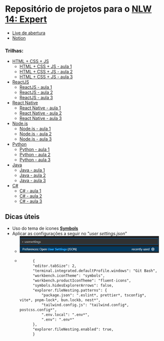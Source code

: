 # Repositório de projetos para o [NLW 14: Expert](https://www.rocketseat.com.br/eventos/nlw)

- [Live de abertura](https://www.youtube.com/watch?v=sW0MGfmpViM)
- [Notion](https://efficient-sloth-d85.notion.site/NLW-14-Expert-9e11ff472de64b08a5f9e277a20c3ecc)

### Trilhas:
- [HTML + CSS + JS](https://efficient-sloth-d85.notion.site/HTML-CSS-JS-df1d1490238d43a28d66cb0c4ed3c4c2)
    - [HTML + CSS + JS - aula 1](https://www.youtube.com/watch?v=-QvCT1x7wgc)
    - [HTML + CSS + JS - aula 2](https://www.youtube.com/watch?v=ln3Yii-VpHE)
    - [HTML + CSS + JS - aula 3](https://www.youtube.com/watch?v=klikC1rG-gs)
- [ReactJS](https://efficient-sloth-d85.notion.site/ReactJS-3a14f6311fbd481eae78462c5a06e9db)
    - [ReactJS - aula 1](https://www.youtube.com/watch?v=oHRhNas5MtY)
    - [ReactJS - aula 2](https://www.youtube.com/watch?v=8TydWjnb0_s)
    - [ReactJS - aula 3](https://www.youtube.com/watch?v=juqyYfuOVjM)
- [React Native](https://efficient-sloth-d85.notion.site/React-Native-47443569d99f4ab584094bd3ef093e3d)
    - [React Native - aula 1](https://www.youtube.com/watch?v=LFulAz6561s)
    - [React Native - aula 2](https://www.youtube.com/watch?v=E079-0IHU8k)
    - [React Native - aula 3](https://www.youtube.com/watch?v=5jSQwFJVB9g)
- [Node.js](https://efficient-sloth-d85.notion.site/Node-js-5fee22f8325040e5835fccce11beb0a5)
    - [Node.js - aula 1](https://www.youtube.com/watch?v=Nu7-ZAPQkOU)
    - [Node.js - aula 2](https://www.youtube.com/watch?v=dMzbTLl8_yg)
    - [Node.js - aula 3](https://www.youtube.com/watch?v=fWknZaE7XT8)
- [Python](https://efficient-sloth-d85.notion.site/Python-56021db9158c4c969720648c612c8204)
    - [Python - aula 1](https://www.youtube.com/watch?v=CGdbSAi99H4)
    - [Python - aula 2](https://www.youtube.com/watch?v=W9_KJKlg92c)
    - [Python - aula 3](https://www.youtube.com/watch?v=wKvur8YsQmg)
- [Java](https://efficient-sloth-d85.notion.site/Java-b7df60ea3c4c422087f3e9c54249015c)
    - [Java - aula 1](https://www.youtube.com/watch?v=CxbpZaa83bM)
    - [Java - aula 2](https://www.youtube.com/watch?v=CFplzUjLT-c)
    - [Java - aula 3](https://www.youtube.com/watch?v=trFAEckkook)
- [C#](https://efficient-sloth-d85.notion.site/C-59472a976158432ea51b6f3d188526b9)
    - [C# - aula 1](https://www.youtube.com/watch?v=JjmQtiSZSFg)
    - [C# - aula 2](https://www.youtube.com/watch?v=UVB3enHdrp0)
    - [C# - aula 3](https://www.youtube.com/watch?v=khMcm0iGV70)



## Dicas úteis
- Uso do tema de icones [**Symbols**](https://marketplace.visualstudio.com/items?itemName=miguelsolorio.symbols)
- Aplicar as configurações a seguir no "*user settings.json*"
    - ![alt text](/README_imgs/image.png)
    -           {
                "editor.tabSize": 2,
                "terminal.integrated.defaultProfile.windows": "Git Bash",
                "workbench.iconTheme": "symbols",
                "workbench.productIconTheme": "fluent-icons",
                "symbols.hidesExplorerArrows": false,
                "explorer.fileNesting.patterns": {
                    "package.json": ".eslint*, prettier*, tsconfig*, vite*, pnpm-lock*, bun.lockb, nest*",
                    "tailwind.config.js": "tailwind.config*, postcss.config*",
                    ".env.local": ".env*",
                    ".env": ".env*"
                },
                "explorer.fileNesting.enabled": true,
                }
